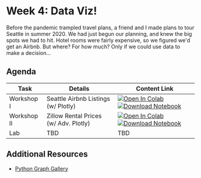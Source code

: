 # Week 4: Data Viz!

Before the pandemic trampled travel plans, a friend and I made plans to tour Seattle in summer 2020. We had just begun our planning, and knew the big spots we had to hit. Hotel rooms were fairly expensive, so we figured we'd get an Airbnb. But where? For how much? Only if we could use data to make a decision...

## Agenda
| **Task**    | Details               | Content Link     |
| ----------- | --------------------- | ---------------- |
| Workshop I| Seattle Airbnb Listings (w/ Plotly) | [![Open In Colab](https://colab.research.google.com/assets/colab-badge.svg)](https://colab.research.google.com/github/ishaandey/node/blob/master/week-4/workshop/plotly_basics_key.ipynb)  [![Download Notebook](https://files.christianfjung.com/buttons/DownloadIpynb.svg)](https://files.node.ishaandey.com/week-4/workshop/plotly_basics_key.ipynb) |
| Workshop II| Zillow Rental Prices (w/ Adv. Plotly) | [![Open In Colab](https://colab.research.google.com/assets/colab-badge.svg)](https://colab.research.google.com/github/ishaandey/node/blob/master/week-4/workshop/plotly_adv_key.ipynb)  [![Download Notebook](https://files.christianfjung.com/buttons/DownloadIpynb.svg)](https://files.node.ishaandey.com/week-4/workshop/plotly_adv_key.ipynb) |
| Lab       |  TBD   |  TBD  |        

## Additional Resources
- [Python Graph Gallery](https://python-graph-gallery.com/)
